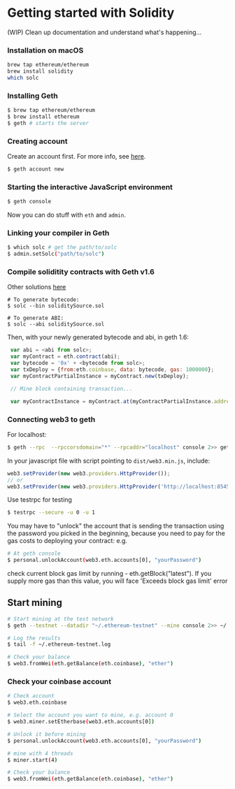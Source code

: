 # Getting started with Solidity

(WIP) Clean up documentation and understand what's happening...

### Installation on macOS

```bash
brew tap ethereum/ethereum
brew install solidity
which solc
```

### Installing Geth

```bash
$ brew tap ethereum/ethereum
$ brew install ethereum
$ geth # starts the server
```

### Creating account

Create an account first. For more info, see [here](https://github.com/ethereum/go-ethereum/wiki/Managing-your-accounts).

```bash
$ geth account new
```

### Starting the interactive JavaScript environment

```bash
$ geth console
```

Now you can do stuff with `eth` and `admin`.


### Linking your compiler in Geth

```bash
$ which solc # get the path/to/solc
$ admin.setSolc("path/to/solc")
```

### Compile soliditity contracts with Geth v1.6

Other solutions [here](https://ethereum.stackexchange.com/questions/15435/how-to-compile-solidity-contracts-with-geth-v1-6)

```
# To generate bytecode:
$ solc --bin soliditySource.sol

# To generate ABI:
$ solc --abi soliditySource.sol
```
Then, with your newly generated bytecode and abi, in geth 1.6:
```javascript
 var abi = <abi from solc>;
 var myContract = eth.contract(abi); 
 var bytecode = '0x' + <bytecode from solc>;
 var txDeploy = {from:eth.coinbase, data: bytecode, gas: 1000000}; 
 var myContractPartialInstance = myContract.new(txDeploy); 

 // Mine block containing transaction...

 var myContractInstance = myContract.at(myContractPartialInstance.address);
```
### Connecting web3 to geth

For localhost:
```bash
$ geth --rpc  --rpccorsdomain="*" --rpcaddr="localhost" console 2>> geth.log
```

In your javascript file with script pointing to `dist/web3.min.js`, include:

```javascript
web3.setProvider(new web3.providers.HttpProvider());
// or
web3.setProvider(new web3.providers.HttpProvider('http://localhost:8545'));
```

Use testrpc for testing
```bash
$ testrpc --secure -u 0 -u 1
```
You may have to "unlock" the account that is sending the transaction using the password you picked in the beginning, because you need to pay for the gas costs to deploying your contract: e.g.
```bash
# At geth console 
$ personal.unlockAccount(web3.eth.accounts[0], "yourPassword")
```

check current block gas limit by running - eth.getBlock("latest"). If you supply more gas than this value, you will face 'Exceeds block gas limit' error


## Start mining

```bash
# Start mining at the test network
$ geth --testnet --datadir "~/.ethereum-testnet" --mine console 2>> ~/.ethereum-testnet.log

# Log the results
$ tail -f ~/.ethereum-testnet.log

# Check your balance
$ web3.fromWei(eth.getBalance(eth.coinbase), "ether")
```


### Check your coinbase account

```bash
# Check account
$ web3.eth.coinbase

# Select the account you want to mine, e.g. account 0
$ web3.miner.setEtherbase(web3.eth.accounts[0])

# Unlock it before mining
$ personal.unlockAccount(web3.eth.accounts[0], "yourPassword")

# mine with 4 threads
$ miner.start(4)

# Check your balance
$ web3.fromWei(eth.getBalance(eth.coinbase), "ether")
```
